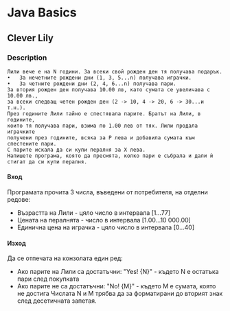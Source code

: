 # Java Basics

## Clever Lily

### Description
    Лили вече е на N години. За всеки свой рожден ден тя получава подарък. 
    •	За нечетните рождени дни (1, 3, 5...n) получава играчки. 
    •	За четните рождени дни (2, 4, 6...n) получава пари. 
    За втория рожден ден получава 10.00 лв, като сумата се увеличава с 10.00 лв., 
    за всеки следващ четен рожден ден (2 -> 10, 4 -> 20, 6 -> 30...и т.н.). 
    През годините Лили тайно е спестявала парите. Братът на Лили, в годините, 
    които тя получава пари, взима по 1.00 лев от тях. Лили продала играчките
    получени през годините, всяка за P лева и добавила сумата към спестените пари. 
    С парите искала да си купи пералня за X лева. 
    Напишете програма, която да пресмята, колко пари е събрала и дали ѝ стигат да си купи пералня. 

#### Вход 
Програмата прочита 3 числа, въведени от потребителя, на отделни редове:
- Възрастта на Лили - цяло число в интервала [1...77] 
- Цената на пералнята - число в интервала [1.00...10 000.00] 
- Единична цена на играчка - цяло число в интервала [0...40] 

#### Изход
Да се отпечата на конзолата един ред:
- Ако парите на Лили са достатъчни: 
"Yes! {N}" - където N е остатъка пари след покупката 
- Ако парите не са достатъчни: 
"No! {М}" - където M е сумата, която не достига 
Числата N и M трябва да за форматирани до вторият знак след десетичната запетая.